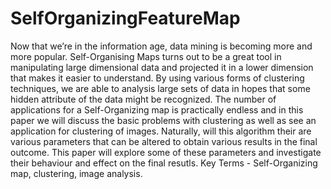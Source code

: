 # SelfOrganizingFeatureMap
Now that we’re in the information age, data mining
is becoming more and more popular. Self-Organising Maps turns
out to be a great tool in manipulating large dimensional data
and projected it in a lower dimension that makes it easier to
understand. By using various forms of clustering techniques,
we are able to analysis large sets of data in hopes that some
hidden attribute of the data might be recognized. The number of
applications for a Self-Organizing map is practically endless and
in this paper we will discuss the basic problems with clustering as
well as see an application for clustering of images. Naturally, will
this algorithm their are various parameters that can be altered
to obtain various results in the final outcome. This paper will
explore some of these parameters and investigate their behaviour
and effect on the final resutls.
Key Terms - Self-Organizing map, clustering, image analysis.
